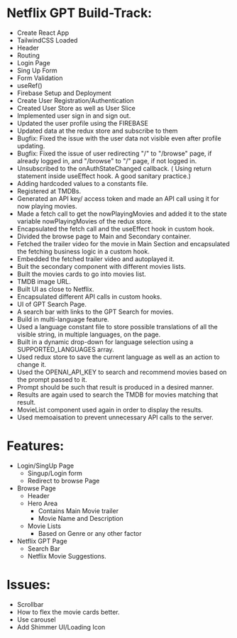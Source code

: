 # Netflix GPT Build-Track:

- Create React App
- TailwindCSS Loaded
- Header
- Routing
- Login Page
- Sing Up Form
- Form Validation
- useRef()
- Firebase Setup and Deployment
- Create User Registration/Authentication
- Created User Store as well as User Slice
- Implemented user sign in and sign out.
- Updated the user profile using the FIREBASE
- Updated data at the redux store and subscribe to them
- Bugfix: Fixed the issue with the user data not visible even after profile updating.
- Bugfix: Fixed the issue of user redirecting "/" to "/browse" page, if already logged in, and "/browse" to "/" page, if not logged in.
- Unsubscribed to the onAuthStateChanged callback. ( Using return statement inside useEffect hook. A good sanitary practice.)
- Adding hardcoded values to a constants file.
- Registered at TMDBs.
- Generated an API key/ access token and made an API call using it for now playing movies.
- Made a fetch call to get the nowPlayingMovies and added it to the state variable nowPlayingMovies of the redux store.
- Encapsulated the fetch call and the useEffect hook in custom hook.
- Divided the browse page to Main and Secondary container.
- Fetched the trailer video for the movie in Main Section and encapsulated the fetching business logic in a custom hook.
- Embedded the fetched trailer video and autoplayed it.
- Buit the secondary component with different movies lists.
- Built the movies cards to go into movies list.
- TMDB image URL.
- Built UI as close to Netflix.
- Encapsulated different API calls in custom hooks.
- UI of GPT Search Page.
- A search bar with links to the GPT Search for movies.
- Build in multi-language feature.
- Used a language constant file to store possible translations of all the visible string, in multiple languages, on the page.
- Built in a dynamic drop-down for language selection using a SUPPORTED_LANGUAGES array.
- Used redux store to save the current language as well as an action to change it.
- Used the OPENAI_API_KEY to search and recommend movies based on the prompt passed to it.
- Prompt should be such that result is produced in a desired manner.
- Results are again used to search the TMDB for movies matching that result.
- MovieList component used again in order to display the results.
- Used memoaisation to prevent unnecessary API calls to the server.

# Features:

- Login/SingUp Page
  - Singup/Login form
  - Redirect to browse Page
- Browse Page
  - Header
  - Hero Area
    - Contains Main Movie trailer
    - Movie Name and Description
  - Movie Lists
    - Based on Genre or any other factor
- Netflix GPT Page
  - Search Bar
  - Netflix Movie Suggestions.

# Issues:

- Scrollbar
- How to flex the movie cards better.
- Use carousel
- Add Shimmer UI/Loading Icon
